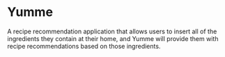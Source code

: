 # Yumme
A recipe recommendation application that allows users to insert all of the ingredients they contain at their home, and Yumme will provide them with recipe recommendations based on those ingredients. 
